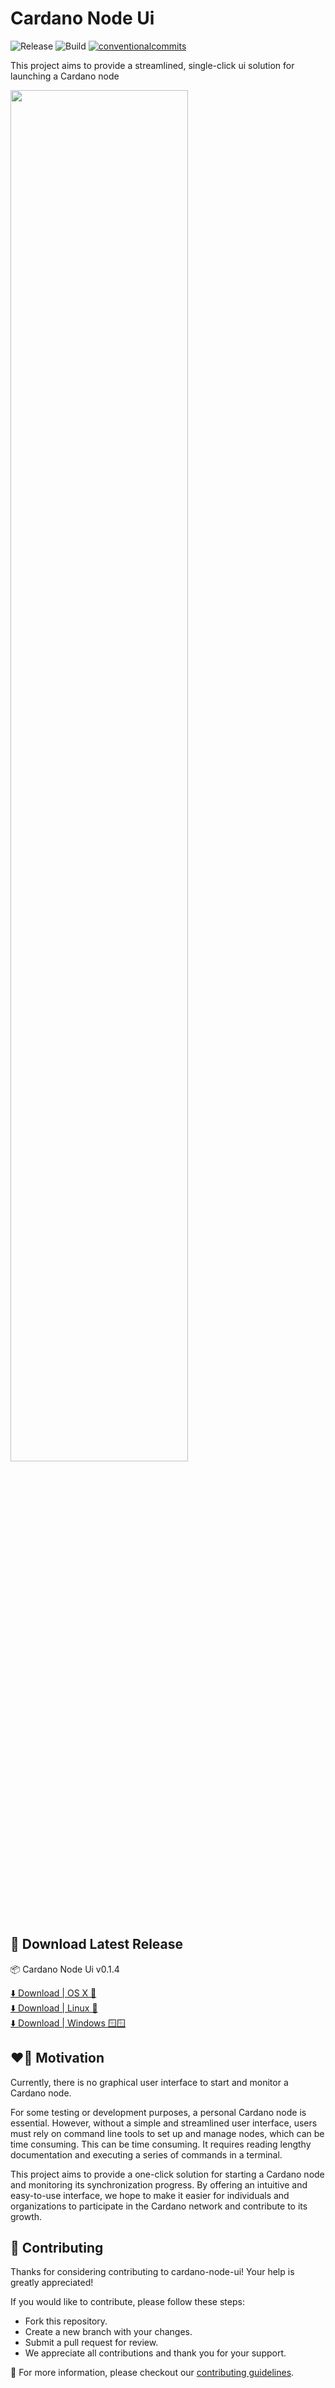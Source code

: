 # Cardano Node Ui

<p align="left">

<img alt="Release" src="https://img.shields.io/github/actions/workflow/status/fabianbormann/cardano-node-ui/release.yml?label=Release&style=for-the-badge" />
<img alt="Build" src="https://img.shields.io/github/actions/workflow/status/fabianbormann/cardano-node-ui/build.yml?label=Build&style=for-the-badge" />
<a href="https://conventionalcommits.org"><img alt="conventionalcommits" src="https://img.shields.io/badge/Conventional%20Commits-1.0.0-%23FE5196?logo=conventionalcommits&style=for-the-badge" /></a>
</p>

This project aims to provide a streamlined, single-click ui solution for launching a Cardano node

<img src="https://user-images.githubusercontent.com/1525818/232276588-89c5288d-42a6-4820-975b-7e2c25cf75da.png" width="75%"/>


## 📌 Download Latest Release

📦 Cardano Node Ui v0.1.4

<div><a href="https://github.com/fabianbormann/cardano-node-ui/releases/download/v0.1.4/cardano-node-ui-0.1.4.dmg">⬇️ Download | OS X 🍎</a></div>
<div><a href="https://github.com/fabianbormann/cardano-node-ui/releases/download/v0.1.4/cardano-node-ui-0.1.4.AppImage">⬇️ Download | Linux 🐧</a></div>
<div><a href="https://github.com/fabianbormann/cardano-node-ui/releases/download/v0.1.4/cardano-node-ui-Setup-0.1.4.exe">⬇️ Download | Windows 🪟🪟</a></div>

## ❤️‍🔥 Motivation

Currently, there is no graphical user interface to start and monitor a Cardano node.

For some testing or development purposes, a personal Cardano node is essential. However, without a simple and streamlined user interface, users must rely on command line tools to set up and manage nodes, which can be time consuming. This can be time consuming. It requires reading lengthy documentation and executing a series of commands in a terminal.

This project aims to provide a one-click solution for starting a Cardano node and monitoring its synchronization progress. By offering an intuitive and easy-to-use interface, we hope to make it easier for individuals and organizations to participate in the Cardano network and contribute to its growth.

## 💪 Contributing

Thanks for considering contributing to cardano-node-ui! Your help is greatly appreciated!

If you would like to contribute, please follow these steps:

- Fork this repository.
- Create a new branch with your changes.
- Submit a pull request for review.
- We appreciate all contributions and thank you for your support.

🙏 For more information, please checkout our [contributing guidelines](./CONTRIBUTING.md).
